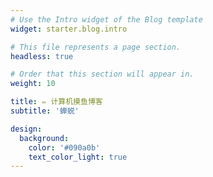 ```yaml
---
# Use the Intro widget of the Blog template
widget: starter.blog.intro

# This file represents a page section.
headless: true

# Order that this section will appear in.
weight: 10

title: ✏️ 计算机摸鱼博客 
subtitle: '蝉蜕'

design:
  background:
    color: '#090a0b'
    text_color_light: true
---
```

